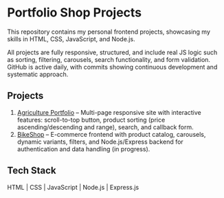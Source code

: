 # Portfolio Shop Projects

This repository contains my personal frontend projects, showcasing my skills in HTML, CSS, JavaScript, and Node.js.

All projects are fully responsive, structured, and include real JS logic such as sorting, filtering, carousels, search functionality, and form validation. GitHub is active daily, with commits showing continuous development and systematic approach.

## Projects

1. [Agriculture Portfolio](./portfolio/README.md) – Multi-page responsive site with interactive features: scroll-to-top button, product sorting (price ascending/descending and range), search, and callback form.
2. [BikeShop](./bikeshop/README.md) – E-commerce frontend with product catalog, carousels, dynamic variants, filters, and Node.js/Express backend for authentication and data handling (in progress).

## Tech Stack
HTML | CSS | JavaScript | Node.js | Express.js 
